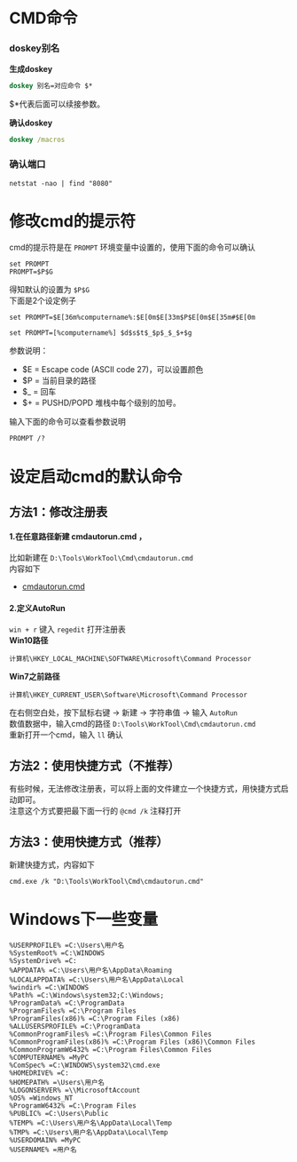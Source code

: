 # CMD命令

### doskey别名

**生成doskey**
```cmd
doskey 别名=对应命令 $*
```
$*代表后面可以续接参数。

**确认doskey**
```cmd
doskey /macros
```

### 确认端口
```
netstat -nao | find "8080"
```

# 修改cmd的提示符
cmd的提示符是在 ``PROMPT`` 环境变量中设置的，使用下面的命令可以确认
```
set PROMPT
PROMPT=$P$G
```
得知默认的设置为 ``$P$G``  
下面是2个设定例子
```
set PROMPT=$E[36m%computername%:$E[0m$E[33m$P$E[0m$E[35m#$E[0m 
```
```
set PROMPT=[%computername%] $d$s$t$_$p$_$_$+$g
```
参数说明：
- $E = Escape code (ASCII code 27)，可以设置颜色
- $P = 当前目录的路径
- $_ = 回车
- $+ = PUSHD/POPD 堆栈中每个级别的加号。

输入下面的命令可以查看参数说明
```
PROMPT /?
```


# 设定启动cmd的默认命令

## 方法1：修改注册表

#### 1.在任意路径新建 cmdautorun.cmd ，
比如新建在 ``D:\Tools\WorkTool\Cmd\cmdautorun.cmd ``  
内容如下
* [cmdautorun.cmd](cmdautorun.cmd)

#### 2.定义AutoRun
``win + r`` 键入 ``regedit`` 打开注册表  
**Win10路径**  
```
计算机\HKEY_LOCAL_MACHINE\SOFTWARE\Microsoft\Command Processor
```
**Win7之前路径**  
```
计算机\HKEY_CURRENT_USER\Software\Microsoft\Command Processor
```
在右侧空白处，按下鼠标右键 → 新建 → 字符串值 → 输入 ``AutoRun``  
数值数据中，输入cmd的路径 ``D:\Tools\WorkTool\Cmd\cmdautorun.cmd ``  
重新打开一个cmd，输入 ``ll`` 确认

## 方法2：使用快捷方式（不推荐）
有些时候，无法修改注册表，可以将上面的文件建立一个快捷方式，用快捷方式启动即可。  
注意这个方式要把最下面一行的 ``@cmd /k`` 注释打开

## 方法3：使用快捷方式（推荐）
新建快捷方式，内容如下
```
cmd.exe /k "D:\Tools\WorkTool\Cmd\cmdautorun.cmd"
```

# Windows下一些变量

```
%USERPROFILE% =C:\Users\用户名
%SystemRoot% =C:\WINDOWS
%SystemDrive% =C:
%APPDATA% =C:\Users\用户名\AppData\Roaming
%LOCALAPPDATA% =C:\Users\用户名\AppData\Local
%windir% =C:\WINDOWS
%Path% =C:\Windows\system32;C:\Windows; 
%ProgramData% =C:\ProgramData
%ProgramFiles% =C:\Program Files
%ProgramFiles(x86)% =C:\Program Files (x86)
%ALLUSERSPROFILE% =C:\ProgramData
%CommonProgramFiles% =C:\Program Files\Common Files
%CommonProgramFiles(x86)% =C:\Program Files (x86)\Common Files
%CommonProgramW6432% =C:\Program Files\Common Files
%COMPUTERNAME% =MyPC
%ComSpec% =C:\WINDOWS\system32\cmd.exe
%HOMEDRIVE% =C:
%HOMEPATH% =\Users\用户名
%LOGONSERVER% =\\MicrosoftAccount
%OS% =Windows_NT
%ProgramW6432% =C:\Program Files  
%PUBLIC% =C:\Users\Public 
%TEMP% =C:\Users\用户名\AppData\Local\Temp
%TMP% =C:\Users\用户名\AppData\Local\Temp
%USERDOMAIN% =MyPC 
%USERNAME% =用户名
```


